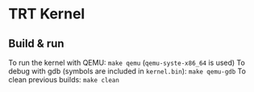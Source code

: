 # TRT Kernel

## Build & run

To run the kernel with QEMU: `make qemu` (`qemu-syste-x86_64` is used)
To debug with gdb (symbols are included in `kernel.bin`): `make qemu-gdb` 
To clean previous builds: `make clean`

